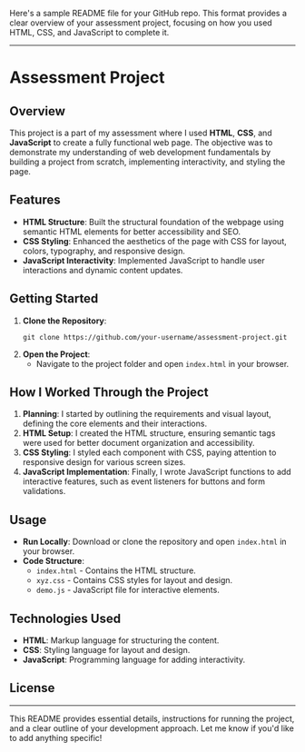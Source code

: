 Here's a sample README file for your GitHub repo. This format provides a clear overview of your assessment project, focusing on how you used HTML, CSS, and JavaScript to complete it.

---

# Assessment Project

## Overview
This project is a part of my assessment where I used **HTML**, **CSS**, and **JavaScript** to create a fully functional web page. The objective was to demonstrate my understanding of web development fundamentals by building a project from scratch, implementing interactivity, and styling the page.

## Features
- **HTML Structure**: Built the structural foundation of the webpage using semantic HTML elements for better accessibility and SEO.
- **CSS Styling**: Enhanced the aesthetics of the page with CSS for layout, colors, typography, and responsive design.
- **JavaScript Interactivity**: Implemented JavaScript to handle user interactions and dynamic content updates.

## Getting Started
1. **Clone the Repository**:
   ```
   git clone https://github.com/your-username/assessment-project.git
   ```
2. **Open the Project**:
   - Navigate to the project folder and open `index.html` in your browser.

## How I Worked Through the Project
1. **Planning**: I started by outlining the requirements and visual layout, defining the core elements and their interactions.
2. **HTML Setup**: I created the HTML structure, ensuring semantic tags were used for better document organization and accessibility.
3. **CSS Styling**: I styled each component with CSS, paying attention to responsive design for various screen sizes.
4. **JavaScript Implementation**: Finally, I wrote JavaScript functions to add interactive features, such as event listeners for buttons and form validations.

## Usage
- **Run Locally**: Download or clone the repository and open `index.html` in your browser.
- **Code Structure**:
  - `index.html` - Contains the HTML structure.
  - `xyz.css` - Contains CSS styles for layout and design.
  - `demo.js` - JavaScript file for interactive elements.

## Technologies Used
- **HTML**: Markup language for structuring the content.
- **CSS**: Styling language for layout and design.
- **JavaScript**: Programming language for adding interactivity.

## License


---

This README provides essential details, instructions for running the project, and a clear outline of your development approach. Let me know if you'd like to add anything specific!
